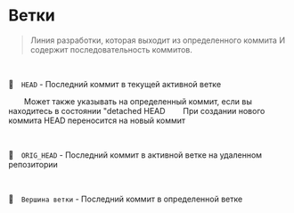 # Ветки
> Линия разработки, которая выходит из определенного коммита И содержит последовательность коммитов.
> 
<br>

🔴&emsp;`HEAD`  - Последний коммит в текущей активной ветке

&emsp;&emsp;Может также указывать на определенный коммит, если вы находитесь в состоянии "detached HEAD
&emsp;&emsp;При создании нового коммита HEAD переносится на новый коммит

<br>

🔴&emsp;`ORIG_HEAD`  - Последний коммит в активной ветке на удаленном репозитории

<br>

🔴&emsp;`Вершина ветки`  - Последний коммит в определенной ветке


